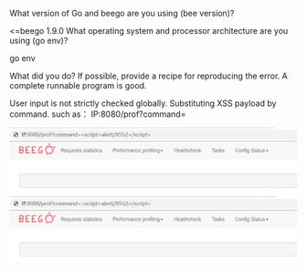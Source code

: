 What version of Go and beego are you using (bee version)?

<=beego 1.9.0 
What operating system and processor architecture are you using (go env)?

go env

What did you do?
If possible, provide a recipe for reproducing the error.
A complete runnable program is good.

User input is not strictly checked globally.
Substituting XSS payload by command.
such as：
IP:8080/prof?command=<script>alert(/XSS/)</script>

![avatar](https://github.com/Kevil-hui/bug-report/blob/master/pic/QQ%E6%88%AA%E5%9B%BE20200503022048.png)
![avatar](https://github.com/Kevil-hui/bug-report/blob/master/pic/QQ%E6%88%AA%E5%9B%BE20200503022048.png)
